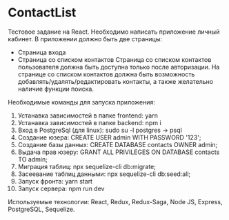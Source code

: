 # ContactList
Тестовое задание на React.
Необходимо написать приложение личный кабинет.
В приложении должно быть две страницы:
 - Страница входа
 - Страница со списком контактов
Страница со списком контактов пользователя должна быть доступна только после авторизации.
На странице со списком контактов должна быть возможность добавлять/удалять/редактировать контакты, а также желательно наличие функции поиска.

Необходимые команды для запуска приложения:
1. Устанавка зависимостей в папке frontend: yarn
2. Устанавка зависимостей в папке backend: npm i
3. Вход в PostgreSql (для linux): sudo su -l postgres -> psql
4. Создание юзера: CREATE USER admin WITH PASSWORD '123';
5. Создание базы данных: CREATE DATABASE contacts OWNER admin;
6. Выдача прав юзеру: GRANT ALL PRIVILEGES ON DATABASE contacts TO admin;
7. Миграция таблиц: npx sequelize-cli db:migrate;
8. Засеевание таблиц данными: npx sequelize-cli db:seed:all;
9. Запуск фронта: yarn start
10. Запуск сервера: npm run dev

Используемые технологии: React, Redux, Redux-Saga, Node JS, Express, PostgreSQL, Sequelize.
